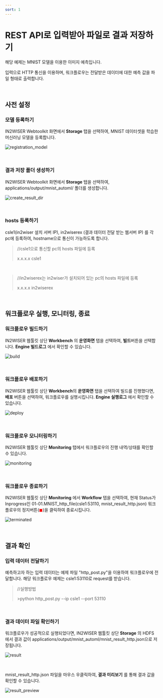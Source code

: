 ```yaml
---
sort: 1
---
```




# REST API로 입력받아 파일로 결과 저장하기

해당 예제는 MNIST 모델을 이용한 이미지 예측입니다. 

입력으로 HTTP 통신을 이용하며, 워크플로우는 전달받은 데이터에 대한 예측 값을 파일 형태로 출력합니다.

<br>


## 사전 설정
### 모델 등록하기

IN2WISER Webtoolkit 화면에서 **Storage** 탭을 선택하여, MNIST 데이터셋을 학습한 머신러닝 모델을 등록합니다.

![registration_model](./images/2.2.1.1.reg_model.png)

<br>

### 결과 저장 폴더 생성하기

IN2WISER Webtoolkit 화면에서 **Storage** 탭을 선택하여, applications/output/mnist_automl/ 폴더를 생성합니다.

![create_result_dir](./images/2.2.1.1.create_result_dir.png)

<br>

### hosts 등록하기

csle1(in2wiser 설치 서버 IP), in2wiserex (결과 데이터 전달 받는 웹서버 IP) 를 각 pc에 등록하여, hostname으로 통신이 가능하도록 합니다.

>//csle1으로 통신할 pc의 hosts 파일에 등록
>
>x.x.x.x	csle1

<br>

>//in2wiserex는 in2wiser가 설치되어 있는 pc의 hosts 파일에 등록
>
>x.x.x.x	in2wiserex

<br>

## 워크플로우 실행, 모니터링, 종료
### 워크플로우 빌드하기

IN2WISER 웹툴킷 상단 **Workbench** 의 **운영화면** 탭을 선택하여, **빌드**버튼을 선택합니다. **Engine 빌드로그** 에서 확인할 수 있습니다.

![build](./images/2.2.1.1.build.png)

<br>

### 워크플로우 배포하기

IN2WISER 웹툴킷 상단 **Workbench**의 **운영화면** 탭을 선택하여 빌드를 진행했다면, **배포** 버튼을 선택하여, 워크플로우를 실행시킵니다.  **Engine 실행로그** 에서 확인할 수 있습니다.

![deploy](./images/2.2.1.1.deploy.png)

<br>

### 워크플로우 모니터링하기

IN2WISER 웹툴킷 상단 **Monitoring** 탭에서 워크플로우의 진행 내역/상태를 확인할 수 있습니다.

![monitoring](./images/2.2.1.1.monitoring.png)

<br>

### 워크플로우 종료하기

IN2WISER  웹툴킷 상단 **Monitoring** 에서 **Workflow** 탭을 선택하여, 현재 Status가 Inprogress인 01-01.MNIST_http_file(csle1:53110, mnist_result_http.json) 워크플로우의 정지버튼(<span style="color:red">&#9724;</span>)을 클릭하여 종료시킵니다.

![terminated](./images/2.2.1.1.terminated.png)

<br>

## 결과 확인

###  입력 데이터 전달하기

예측하고자 하는 입력 데이터는 예제 파일 "http_post.py"을 이용하여 워크플로우에 전달합니다. 해당 워크플로우 예제는 csle1:53110로 request를 받습니다.

> //실행방법
>
> \>python http_post.py --ip csle1 --port 53110

<br>

### 결과 데이터 파일 확인하기

워크플로우가 성공적으로 실행되었다면, IN2WISER 웹툴킷 상단 **Storage** 의 HDFS 에서 결과 값이 applications/output/mnist_automl/mnist_result_http.json으로 저장됩니다. 

![result](./images/2.2.1.1.result.png)

<br>

mnist_result_http.json 파일을 마우스 우클릭하여, **결과 미리보기** 를 통해 결과 값을 확인할 수 있습니다.

![result_preview](./images/2.2.1.1.result_preview.png)

<br>

<br>

<br>
